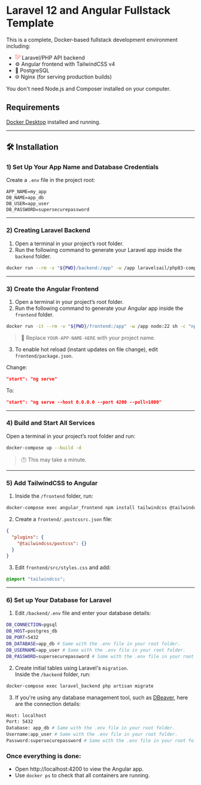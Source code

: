 # Laravel 12 and Angular Fullstack Template
This is a complete, Docker-based fullstack development environment including:
- <img height="14" src="img.png" width="14" alt=""/> Laravel/PHP API backend
- ⚙️ Angular frontend with TailwindCSS v4
- 🐘 PostgreSQL
- 🌐 Nginx (for serving production builds)

You don't need Node.js and Composer installed on your computer.

## Requirements
[Docker Desktop](https://www.docker.com/products/docker-desktop) installed and running.

---

## 🛠️ Installation

### 1) Set Up Your App Name and Database Credentials
Create a `.env` file in the project root:
```dotenv
APP_NAME=my_app
DB_NAME=app_db
DB_USER=app_user
DB_PASSWORD=supersecurepassword
```

---
### 2) Creating Laravel Backend
1. Open a terminal in your project’s root folder.
2. Run the following command to generate your Laravel app inside the `backend` folder.
```bash
docker run --rm -v "${PWD}/backend:/app" -w /app laravelsail/php83-composer:latest bash -c "composer create-project laravel/laravel ."
```

---
### 3) Create the Angular Frontend
1. Open a terminal in your project’s root folder.
2. Run the following command to generate your Angular app inside the `frontend` folder.
```bash
docker run -it --rm -v "${PWD}/frontend:/app" -w /app node:22 sh -c "npm install -g @angular/cli && ng new YOUR-APP-NAME-HERE --directory=. --style=css --routing --strict --skip-git --skip-install --force"
```
>🔧 Replace  `YOUR-APP-NAME-HERE` with your project name.
3. To enable hot reload (instant updates on file change), edit `frontend/package.json`.

Change:
```json
"start": "ng serve"
```
To:
```json
"start": "ng serve --host 0.0.0.0 --port 4200 --poll=1000"
```
---
### 4) Build and Start All Services
Open a terminal in your project’s root folder and run:
```bash
docker-compose up --build -d
```
>🕐 This may take a minute.
---
### 5) Add TailwindCSS to Angular
1. Inside the `/frontend` folder, run:
```bash
docker-compose exec angular_frontend npm install tailwindcss @tailwindcss/postcss postcss --force
```
2. Create a `frontend/.postcssrc.json` file:
```json
{
  "plugins": {
    "@tailwindcss/postcss": {}
  }
}
```
3. Edit `frontend/src/styles.css` and add:
```css
@import "tailwindcss";
```
---
### 6) Set up Your Database for Laravel
1. Edit `/backend/.env` file and enter your database details:
```bash
DB_CONNECTION=pgsql
DB_HOST=postgres_db
DB_PORT=5432
DB_DATABASE=app_db # Same with the .env file in your root folder.
DB_USERNAME=app_user # Same with the .env file in your root folder.
DB_PASSWORD=supersecurepassword # Same with the .env file in your root folder.
```
2. Create initial tables using Laravel's `migration`. \
Inside the `/backend` folder, run:
```bash
docker-compose exec laravel_backend php artisan migrate
```
3. If you're using any database management tool, such as [DBeaver](https://dbeaver.io/download/), here are the connection details:
```bash
Host: localhost
Port: 5432
Database: app_db # Same with the .env file in your root folder.
Username:app_user # Same with the .env file in your root folder.
Password:supersecurepassword # Same with the .env file in your root folder.
```
### Once everything is done:
- Open http://localhost:4200 to view the Angular app.
- Use `docker ps` to check that all containers are running.
